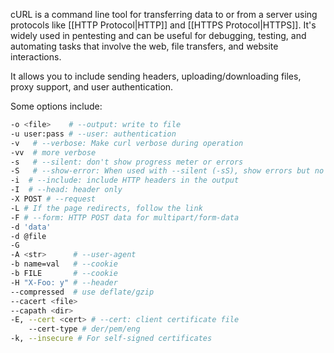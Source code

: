 cURL is a command line tool for transferring data to or from a server using protocols like [[HTTP Protocol|HTTP]] and [[HTTPS Protocol|HTTPS]]. It's widely used in pentesting and can be useful for debugging, testing, and automating tasks that involve the web, file transfers, and website interactions.

It allows you to include sending headers, uploading/downloading files, proxy support, and user authentication.

Some options include:

```bash
-o <file>    # --output: write to file
-u user:pass # --user: authentication
-v   # --verbose: Make curl verbose during operation
-vv  # more verbose
-s   # --silent: don't show progress meter or errors
-S   # --show-error: When used with --silent (-sS), show errors but no progress meter
-i  # --include: include HTTP headers in the output
-I  # --head: header only
-X POST # --request
-L # If the page redirects, follow the link
-F # --form: HTTP POST data for multipart/form-data
-d 'data'
-d @file
-G
-A <str>      # --user-agent
-b name=val   # --cookie
-b FILE       # --cookie
-H "X-Foo: y" # --header
--compressed  # use deflate/gzip
--cacert <file>
--capath <dir>
-E, --cert <cert> # --cert: client certificate file
    --cert-type # der/pem/eng
-k, --insecure # For self-signed certificates
```
